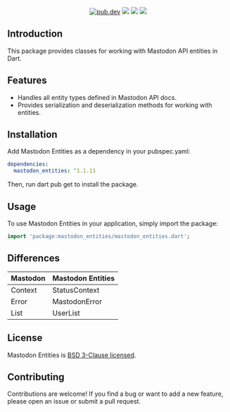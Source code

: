 <p align="center">
  <a href="https://pub.dartlang.org/packages/mastodon_entities"><img src="https://img.shields.io/pub/v/mastodon_entities.svg" alt="pub.dev"></a>
  <a href="https://github.com/MahanRahmati/"><img src="https://img.shields.io/badge/Maintainer-MahanRahmati-informational"></a>
  <a href="https://github.com/MahanRahmati/mastodon-entities/actions/workflows/pana_analysis.yml"><img src="https://github.com/MahanRahmati/mastodon-entities/actions/workflows/pana_analysis.yml/badge.svg"></a>
  <img src="https://img.shields.io/github/license/MahanRahmati/mastodon-entities">
</p>

## Introduction

This package provides classes for working with Mastodon API entities in Dart.

## Features

- Handles all entity types defined in Mastodon API docs.
- Provides serialization and deserialization methods for working with entities.

## Installation

Add Mastodon Entities as a dependency in your pubspec.yaml:

```yaml
dependencies:
  mastodon_entities: ^1.1.13
```

Then, run dart pub get to install the package.

## Usage

To use Mastodon Entities in your application, simply import the package:

```dart
import 'package:mastodon_entities/mastodon_entities.dart';
```

## Differences

| Mastodon | Mastodon Entities |
| -------- | ----------------- |
| Context  | StatusContext     |
| Error    | MastodonError     |
| List     | UserList          |

## License

Mastodon Entities is [BSD 3-Clause licensed](./LICENSE).

## Contributing

Contributions are welcome! If you find a bug or want to add a new feature, please open an issue or submit a pull request.
